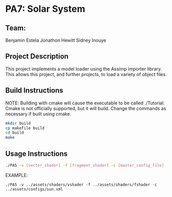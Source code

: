 # PA7: Solar System
## Team:
Benjamin Estela
Jonathon Hewitt
Sidney Inouye

## Project Description
This project implements a model loader using the Assimp importer library. This allows this project, and further projects, to load a variety of object files.
## Build Instructions

NOTE: Building with cmake will cause the executable to be called ./Tutorial.  Cmake is not officially supported, but it will build. Change the commands as necessary if built using cmake.

```bash
mkdir build
cp makefile build
cd build
make
```

## Usage Instructions
```bash
./PA5 -v [vector_shader] -f [fragment_shader] -c [master_config_file]
```
EXAMPLE:
```
./PA5 -v ../assets/shaders/vshader -f ../assets/shaders/fshader -c ../assets/configs/sun.xml
```
